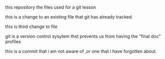 
this repository the files used for a git lesson

this is a change to an existing file that git has already 
tracked.

this is third change to file 

git is a version control sysytem thst prevents us from 
having the "final doc" profiles

this is a commit that i am not aware of ,or one that i have 
forgotten about.
